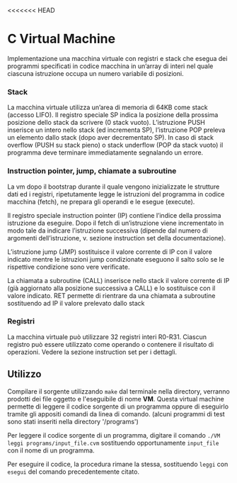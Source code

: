 <<<<<<< HEAD
# C Virtual Machine

Implementazione una macchina virtuale con registri e stack che esegua dei programmi specificati in codice macchina in un’array di interi nel quale ciascuna istruzione occupa un numero variabile di posizioni.

### Stack

La macchina virtuale utilizza un’area di memoria di 64KB come stack (accesso LIFO).
Il registro speciale SP indica la posizione della prossima posizione dello stack da scrivere (0 stack vuoto).
L’istruzione PUSH inserisce un intero nello stack (ed incrementa SP), l’istruzione POP preleva un elemento dallo stack (dopo aver decrementato SP).
In caso di stack overflow (PUSH su stack pieno) o stack underflow (POP da stack vuoto) il programma deve terminare immediatamente segnalando un errore.

### Instruction pointer, jump, chiamate a subroutine

La vm dopo il bootstrap durante il quale vengono inizializzate le strutture dati ed i registri, ripetutamente legge le istruzioni del programma in codice macchina (fetch), ne prepara gli operandi e le esegue (execute).

Il registro speciale instruction pointer (IP) contiene l’indice della prossima istruzione da eseguire. Dopo il fetch di un’istruzione viene incrementato in modo tale da indicare l’istruzione successiva (dipende dal numero di argomenti dell’istruzione, v. sezione instruction set della documentazione).

L’istruzione jump (JMP) sostituisce il valore corrente di IP con il valore indicato mentre le istruzioni jump condizionate eseguono il salto solo se le rispettive condizione sono vere verificate.

La chiamata a subroutine (CALL) inserisce nello stack il valore corrente di IP (già aggiornato alla posizione successiva a CALL) e lo sostituisce con il valore indicato. 
RET permette di rientrare da una chiamata a subroutine sostituendo ad IP il valore prelevato dallo stack

### Registri

La macchina virtuale può utilizzare 32 registri interi R0-R31. Ciascun registro può essere utilizzato come operando o contenere il risultato di operazioni. Vedere la sezione instruction set per i dettagli.

## Utilizzo

Compilare il sorgente utilizzando `make` dal terminale nella directory, verranno prodotti dei file oggetto e l'eseguibile di nome **VM**. Questa virtual machine permette di leggere il codice sorgente di un programma oppure di eseguirlo tramite gli appositi comandi da linea di comando. (alcuni programmi di test sono stati inseriti nella directory '/programs')

Per leggere il codice sorgente di un programma, digitare il comando `./VM leggi programs/input_file.cvm` sostituendo opportunamente `input_file` con il nome di un programma.

Per eseguire il codice, la procedura rimane la stessa, sostituendo `leggi` con `esegui` del comando precedentemente citato.
